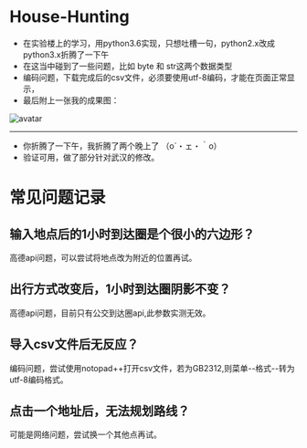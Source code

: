 # House-Hunting
- 在实验楼上的学习，用python3.6实现，只想吐槽一句，python2.x改成python3.x折腾了一下午  
- 在这当中碰到了一些问题，比如 byte 和 str这两个数据类型  
- 编码问题，下载完成后的csv文件，必须要使用utf-8编码，才能在页面正常显示，  
- 最后附上一张我的成果图：


![avatar](http://wx1.sinaimg.cn/mw690/005MjFTPgy1fi5833w6zgj318e0dzdqd.jpg)

---
- 你折腾了一下午，我折腾了两个晚上了 （o´・ェ・｀o）
- 验证可用，做了部分针对武汉的修改。

# 常见问题记录

## 输入地点后的1小时到达圈是个很小的六边形？
高德api问题，可以尝试将地点改为附近的位置再试。

## 出行方式改变后，1小时到达圈阴影不变？
高德api问题，目前只有公交到达圈api,此参数实测无效。

## 导入csv文件后无反应？
编码问题，尝试使用notopad++打开csv文件，若为GB2312,则菜单--格式--转为utf-8编码格式。

## 点击一个地址后，无法规划路线？
可能是网络问题，尝试换一个其他点再试。
